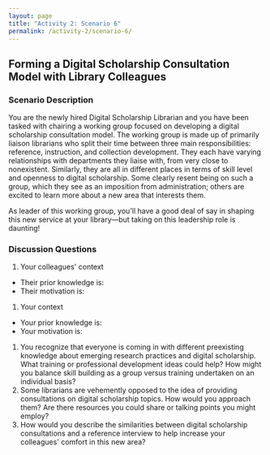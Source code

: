 ```yaml
---
layout: page
title: "Activity 2: Scenario 6"
permalink: /activity-2/scenario-6/
---
```


## Forming a Digital Scholarship Consultation Model with Library Colleagues

### Scenario Description

You are the newly hired Digital Scholarship Librarian and you have been tasked with chairing a working group focused on developing a digital scholarship consultation model. The working group is made up of primarily liaison librarians who split their time between three main responsibilities: reference, instruction, and collection development. They each have varying relationships with departments they liaise with, from very close to nonexistent. Similarly, they are all in different places in terms of skill level and openness to digital scholarship. Some clearly resent being on such a group, which they see as an imposition from administration; others are excited to learn more about a new area that interests them. 

As leader of this working group, you'll have a good deal of say in shaping this new service at your library—but taking on this leadership role is daunting!

### Discussion Questions

1. Your colleagues' context
* Their prior knowledge is: 
* Their motivation is:
1. Your context
* Your prior knowledge is:
* Your motivation is: 
1. You recognize that everyone is coming in with different preexisting knowledge about emerging research practices and digital scholarship. What training or professional development ideas could help? How might you balance skill building as a group versus training undertaken on an individual basis?
1. Some librarians are vehemently opposed to the idea of providing consultations on digital scholarship topics. How would you approach them? Are there resources you could share or talking points you might employ?
1. How would you describe the similarities between digital scholarship consultations and a reference interview to help increase your colleagues' comfort in this new area?
